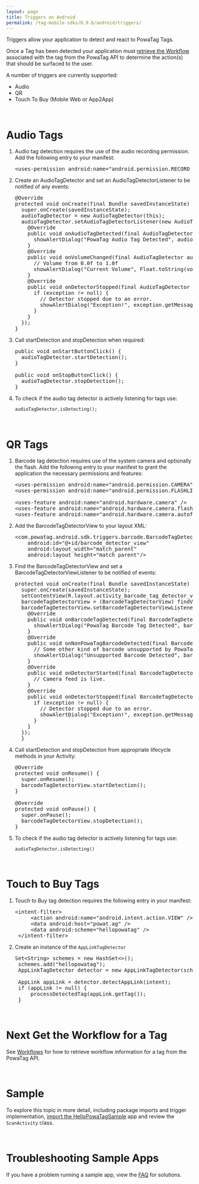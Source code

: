 ```yaml
---
layout: page
title: Triggers on Android
permalink: /tag-mobile-sdks/0.9.8/android/triggers/
---
```


Triggers allow your application to detect and react to PowaTag Tags.

Once a Tag has been detected your application must [retrieve the Workflow]({{site.baseurl}}/tag-mobile-sdks/0.9.8/android/workflows/) associated with the tag from the PowaTag API to determine the action(s) that should be surfaced to the user.

A number of triggers are currently supported:

* Audio
* QR
* Touch To Buy (Mobile Web or App2App)

<br />


# Audio Tags

1. Audio tag detection requires the use of the audio recording permission. Add the following entry to your manifest:

    <pre>&lt;uses-permission android:name="android.permission.RECORD_AUDIO" /&gt;</pre>

2. Create an AudioTagDetector and set an AudioTagDetectorListener to be notified of any events:

    <pre>@Override
   protected void onCreate(final Bundle savedInstanceState) {
     super.onCreate(savedInstanceState);
     audioTagDetector = new AudioTagDetector(this);
     audioTagDetector.setAudioTagDetectorListener(new AudioTagDetectorListener() {
       @Override
       public void onAudioTagDetected(final AudioTagDetector audioTagDetector,final Tag audioTag) {
         showAlertDialog("PowaTag Audio Tag Detected", audioTag.getReference());
       }
       @Override
       public void onVolumeChanged(final AudioTagDetector audioTagDetector, final float volume) {
         // Volume from 0.0f to 1.0f
         showAlertDialog("Current Volume", Float.toString(volume));
       }
       @Override
       public void onDetectorStopped(final AudioTagDetector audioTagDetector, final PowaTagException exception) {
         if (exception != null) {
           // Detector stopped due to an error.
           showAlertDialog("Exception!", exception.getMessage());
         }
       }
     });
   }</pre>

3. Call startDetection and stopDetection when required:

    <pre>public void onStartButtonClick() {
     audioTagDetector.startDetection();
   }

   public void onStopButtonClick() {
     audioTagDetector.stopDetection();
   }</pre>

4. To check if the audio tag detector is actively listening for tags use:

	<code>audioTagDetector.isDetecting();</code>

<br/>


# QR Tags

1. Barcode tag detection requires use of the system camera and optionally the flash. Add the following entry to your manifest to grant the application the necessary permissions and features:

    <pre>&lt;uses-permission android:name="android.permission.CAMERA" /&gt;
   &lt;uses-permission android:name="android.permission.FLASHLIGHT"/&gt;

   &lt;uses-feature android:name="android.hardware.camera" /&gt;
   &lt;uses-feature android:name="android.hardware.camera.flash" /&gt;
   &lt;uses-feature android:name="android.hardware.camera.autofocus" /&gt;</pre>

2. Add the BarcodeTagDetectorView to your layout XML:

    <pre>&lt;com.powatag.android.sdk.triggers.barcode.BarcodeTagDetectorView
       android:id="@+id/barcode_detector_view"
       android:layout_width="match_parent"
       android:layout_height="match_parent"/&gt;</pre>

3. Find the BarcodeTagDetectorView and set a BarcodeTagDetectorViewListener to be notified of events:

    <pre>protected void onCreate(final Bundle savedInstanceState) {
     super.onCreate(savedInstanceState);
     setContentView(R.layout.activity_barcode_tag_detector_view);
     barcodeTagDetectorView = (BarcodeTagDetectorView) findViewById(R.id.barcode_detector_view);
     barcodeTagDetectorView.setBarcodeTagDetectorViewListener(new BarcodeTagDetectorViewListener() {
       @Override
       public void onBarcodeTagDetected(final BarcodeTagDetectorView barcodeTagDetectorView,final Tag barcodeTag, final Image image, final List&lt;PointF&gt; barcodeRegion) {
         showAlertDialog("PowaTag Barcode Tag Detected", barcodeTag.getReference());
       }
       @Override
       public void onNonPowaTagBarcodeDetected(final BarcodeTagDetectorView barcodeTagDetectorView, final Barcode barcode, final Image image, final List&lt;PointF&gt; barcodeRegion) {
         // Some other kind of barcode unsupported by PowaTag was detected.
         showAlertDialog("Unsupported Barcode Detected", barcode.getCode());
       }
       @Override
       public void onDetectorStarted(final BarcodeTagDetectorView barcodeTagDetectorView) {
         // Camera feed is live.
       }
       @Override
       public void onDetectorStopped(final BarcodeTagDetectorView barcodeTagDetectorView,final PowaTagException exception) {
         if (exception != null) {
           // Detector stopped due to an error.
           showAlertDialog("Exception!", exception.getMessage());
         }
       }
     });
     }</pre>

4. Call startDetection and stopDetection from appropriate lifecycle methods in your Activity:

    <pre>@Override
   protected void onResume() {
     super.onResume();
     barcodeTagDetectorView.startDetection();
   }

   @Override
   protected void onPause() {
     super.onPause();
     barcodeTagDetectorView.stopDetection();
   }</pre>


5. To check if the audio tag detector is actively listening for tags use:

	<code>audioTagDetector.isDetecting()</code>
<br />


# Touch to Buy Tags

1. Touch to Buy tag detection requires the following entry in your manifest:

	<pre>&lt;intent-filter&gt;
        &lt;action android:name="android.intent.action.VIEW" /&gt;
        &lt;data android:host="powat.ag" /&gt;
        &lt;data android:scheme="hellopowatag" /&gt;
    &lt;/intent-filter&gt; </pre>

2. Create an instance of the <code>AppLinkTagDetector</code>

	<pre>Set&lt;String&gt; schemes = new HashSet&lt;&gt;();
	schemes.add("hellopowatag");
	AppLinkTagDetector detector = new AppLinkTagDetector(schemes);

	AppLink appLink = detector.detectAppLink(intent);
	if (appLink != null) {
		processDetectedTag(appLink.getTag());
	}</pre>


<br/>


# Next Get the Workflow for a Tag

See [Workflows]({{site.baseurl}}/tag-mobile-sdks/0.9.8/android/workflows/) for how to retrieve workflow information for a tag from the PowaTag API.

<br />


# Sample

To explore this topic in more detail, including package imports and trigger implementation, [import the HelloPowaTagSample]({{site.baseurl}}/tag-mobile-sdks/0.9.8/android/start/#importing-the-sample-app) app and review the <code>ScanActivity</code> class.

<br />


# Troubleshooting Sample Apps

If you have a problem running a sample app, view the [FAQ]({{site.baseurl}}/tag-mobile-sdks/0.9.8/android/faq/) for solutions.


